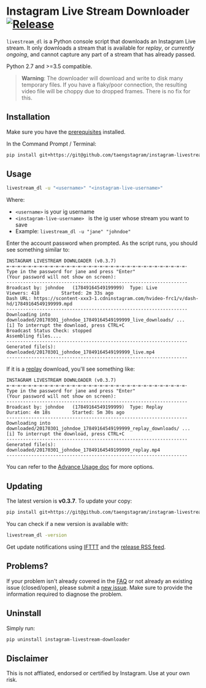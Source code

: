 # Instagram Live Stream Downloader [![Release](https://img.shields.io/badge/latest_release-v0.3.7-ff4980.svg)](https://github.com/taengstagram/instagram-livestream-downloader/releases)

``livestream_dl`` is a Python console script that downloads an Instagram Live stream. It only downloads a stream that is available for *replay*, or *currently ongoing*, and cannot capture any part of a stream that has already passed.

Python 2.7 and >=3.5 compatible.

> __Warning__: The downloader will download and write to disk many temporary files. If you have a flaky/poor connection, the resulting video file will be choppy due to dropped frames. There is no fix for this.

## Installation

Make sure you have the [prerequisites](PREREQUISITES.md) installed.

In the Command Prompt / Terminal:

```bash
pip install git+https://git@github.com/taengstagram/instagram-livestream-downloader.git@0.3.7 --process-dependency-links
```

## Usage

```bash
livestream_dl -u "<username>" "<instagram-live-username>"
```

Where:

- ``<username>`` is your ig username
- ``<instagram-live-username> `` is the ig user whose stream you want to save
- Example: ``livestream_dl -u "jane" "johndoe"``

Enter the account password when prompted. As the script runs, you should see something similar to:

```
INSTAGRAM LIVESTREAM DOWNLOADER (v0.3.7)
=-=-=-=-=-=-=-=-=-=-=-=-=-=-=-=-=-=-=-=-=-=-=-=-=-=-=-=-=-=-=-=-=-
Type in the password for jane and press "Enter"
(Your password will not show on screen):
------------------------------------------------------------------
Broadcast by: johndoe 	(17849164549199999)  Type: Live
Viewers: 418 		Started: 2m 33s ago
Dash URL: https://scontent-xxx3-1.cdninstagram.com/hvideo-frc1/v/dash-hd/17849164549199999.mpd
------------------------------------------------------------------
Downloading into downloaded/20170301_johndoe_17849164549199999_live_downloads/ ...
[i] To interrupt the download, press CTRL+C
Broadcast Status Check: stopped
Assembling files....
------------------------------------------------------------------
Generated file(s):
downloaded/20170301_johndoe_17849164549199999_live.mp4
------------------------------------------------------------------
```

If it is a [replay](http://blog.instagram.com/post/162048719842/160720-replay-live-stories) download, you'll see something like:

```
INSTAGRAM LIVESTREAM DOWNLOADER (v0.3.7)
=-=-=-=-=-=-=-=-=-=-=-=-=-=-=-=-=-=-=-=-=-=-=-=-=-=-=-=-=-=-=-=-=-
Type in the password for jane and press "Enter"
(Your password will not show on screen):
------------------------------------------------------------------
Broadcast by: johndoe 	(17849164549199999)  Type: Replay
Duration: 4m 18s 		Started: 5m 30s ago
------------------------------------------------------------------
Downloading into downloaded/20170301_johndoe_17849164549199999_replay_downloads/ ...
[i] To interrupt the download, press CTRL+C
------------------------------------------------------------------
Generated file(s):
downloaded/20170301_johndoe_17849164549199999_replay.mp4
------------------------------------------------------------------
```


You can refer to the [Advance Usage doc](ADVANCE_USAGE.md) for more options.

## Updating

The latest version is __v0.3.7__. To update your copy:

```bash
pip install git+https://git@github.com/taengstagram/instagram-livestream-downloader.git@0.3.7 --process-dependency-links --upgrade
```

You can check if a new version is available with:

```bash
livestream_dl -version
```

Get update notifications using [IFTTT](https://ifttt.com) and the [release RSS feed](https://github.com/taengstagram/instagram-livestream-downloader/releases.atom).

## Problems?

If your problem isn't already covered in the [FAQ](FAQ.md) or not already an existing issue (closed/open), please submit a [new issue](https://github.com/taengstagram/instagram-livestream-downloader/issues/new). Make sure to provide the information required to diagnose the problem.

## Uninstall

Simply run:

```bash
pip uninstall instagram-livestream-downloader
```

## Disclaimer

This is not affliated, endorsed or certified by Instagram. Use at your own risk.
